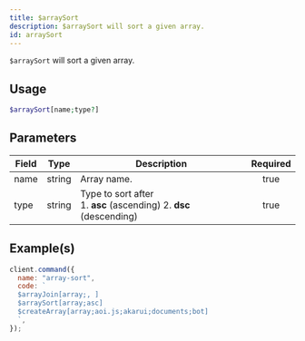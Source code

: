 ```yaml
---
title: $arraySort
description: $arraySort will sort a given array.
id: arraySort
---
```


`$arraySort` will sort a given array.

## Usage

```php
$arraySort[name;type?]
```

## Parameters

| Field | Type   | Description                                                              | Required |
| ----- | ------ | ------------------------------------------------------------------------ | :------: |
| name  | string | Array name.                                                              |   true   |
| type  | string | Type to sort after <br /> 1. **asc** (ascending) 2. **dsc** (descending) |   true   |

## Example(s)

```javascript
client.command({
  name: "array-sort",
  code: `
  $arrayJoin[array;, ]
  $arraySort[array;asc]
  $createArray[array;aoi.js;akarui;documents;bot]
  `,
});
```
